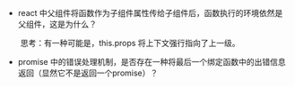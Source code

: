 * react 中父组件将函数作为子组件属性传给子组件后，函数执行的环境依然是父组件，这是为什么？

  ​	思考：有一种可能是，this.props 将上下文强行指向了上一级。

*  promise 中的错误处理机制，是否存在一种将最后一个绑定函数中的出错信息返回（显然它不是返回一个promise）？

